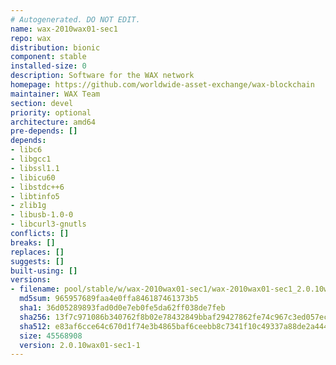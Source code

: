 ```yaml
---
# Autogenerated. DO NOT EDIT.
name: wax-2010wax01-sec1
repo: wax
distribution: bionic
component: stable
installed-size: 0
description: Software for the WAX network
homepage: https://github.com/worldwide-asset-exchange/wax-blockchain
maintainer: WAX Team
section: devel
priority: optional
architecture: amd64
pre-depends: []
depends:
- libc6
- libgcc1
- libssl1.1
- libicu60
- libstdc++6
- libtinfo5
- zlib1g
- libusb-1.0-0
- libcurl3-gnutls
conflicts: []
breaks: []
replaces: []
suggests: []
built-using: []
versions:
- filename: pool/stable/w/wax-2010wax01-sec1/wax-2010wax01-sec1_2.0.10wax01-sec1-1-ubuntu-18.04_amd64.deb
  md5sum: 965957689faa4e0ffa846187461373b5
  sha1: 36d05289893fad0d0e7eb0fe5da62ff038de7feb
  sha256: 13f7c971086b340762f8b02e78432849bbaf29427862fe74c967c3ed057ecac1
  sha512: e83af6cce64c670d1f74e3b4865baf6ceebb8c7341f10c49337a88de2a4446b22ef1a835733e13ca54b78e994ef665e494a49d234ef487c8628f5925da94bee9
  size: 45568908
  version: 2.0.10wax01-sec1-1
---
```

